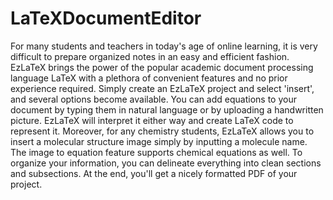 # LaTeXDocumentEditor

For many students and teachers in today's age of online learning, it is very difficult to prepare organized notes in an easy and efficient fashion. EzLaTeX brings the power of the popular academic document processing language LaTeX with a plethora of convenient features and no prior experience required. Simply create an EzLaTeX project and select 'insert', and several options become available. You can add equations to your document by typing them in natural language or by uploading a handwritten picture. EzLaTeX will interpret it either way and create LaTeX code to represent it. Moreover, for any chemistry students, EzLaTeX allows you to insert a molecular structure image simply by inputting a molecule name. The image to equation feature supports chemical equations as well. To organize your information, you can delineate everything into clean sections and subsections. At the end, you'll get a nicely formatted PDF of your project.
